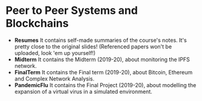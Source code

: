 # Peer to Peer Systems and Blockchains

- **Resumes** It contains self-made summaries of the course's notes. It's pretty close to the original slides! (Referenced papers won't be uploaded, look 'em up yourself!)
- **Midterm** It contains the Midterm (2019-20), about monitoring the IPFS network.
- **FinalTerm** It contains the Final term (2019-20), about Bitcoin, Ethereum and Complex Network Analysis.
- **PandemicFlu** It contains the Final Project (2019-20), about modelling the expansion of a virtual virus in a simulated environment.
